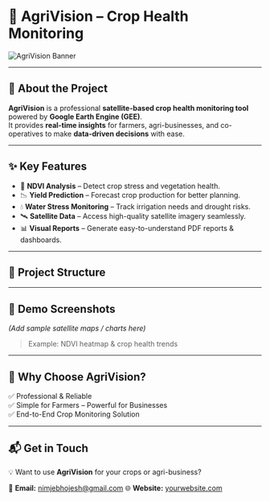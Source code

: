 # 🌱 AgriVision – Crop Health Monitoring  

![AgriVision Banner](image/agrivision_banner.png)


---

## 📖 About the Project  
**AgriVision** is a professional **satellite-based crop health monitoring tool** powered by **Google Earth Engine (GEE)**.  
It provides **real-time insights** for farmers, agri-businesses, and co-operatives to make **data-driven decisions** with ease.  

---

## ✨ Key Features  
- 🌿 **NDVI Analysis** – Detect crop stress and vegetation health.  
- 📉 **Yield Prediction** – Forecast crop production for better planning.  
- 💧 **Water Stress Monitoring** – Track irrigation needs and drought risks.  
- 🛰 **Satellite Data** – Access high-quality satellite imagery seamlessly.  
- 📊 **Visual Reports** – Generate easy-to-understand PDF reports & dashboards.  

---

## 📂 Project Structure  

---

## 🚀 Demo Screenshots  
*(Add sample satellite maps / charts here)*  
> Example: NDVI heatmap & crop health trends  

---

## 🔑 Why Choose AgriVision?  
✅ Professional & Reliable  
✅ Simple for Farmers – Powerful for Businesses  
✅ End-to-End Crop Monitoring Solution  

---

## 📬 Get in Touch  
💡 Want to use **AgriVision** for your crops or agri-business?  

📩 **Email:** nimjebhojesh@gmail.com
🌐 **Website:** [yourwebsite.com](http://yourwebsite.com)  

